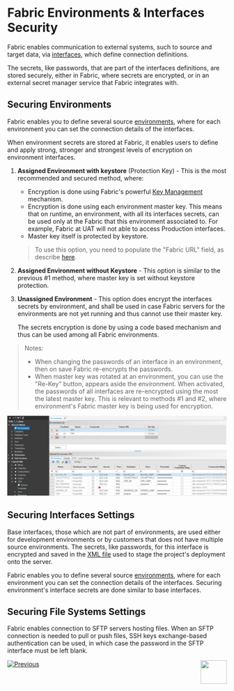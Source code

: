 # **Fabric Environments & Interfaces Security** 

Fabric enables communication to external systems, such to source and target data, via [interfaces]("/articles/05_DB_interfaces/01_interfaces_overview.md"), which define connection definitions.

The secrets, like passwords, that are part of the interfaces definitions, are stored securely, either in Fabric, where secrets are encrypted, or in an external secret manager service that Fabric integrates with.

<studio>

## Securing Environments

Fabric enables you to define several source [environments](/articles/25_environments/01_environments_overview.md), where for each environment you can set the connection details of the interfaces.

When environment secrets are stored at Fabric, it enables users to define and apply strong, stronger and strongest levels of encryption on environment interfaces.

1. **Assigned Environment with keystore** (Protection Key) - This is the most recommended and secured method, where:

   * Encryption is done using Fabric's powerful [Key Management](/articles//26_fabric_security/02_fabric_entities_design.md#key-management) mechanism.
   * Encryption is done using each environment master key. This means that on runtime, an environment, with all its interfaces secrets, can be used only at the Fabric that this environment associated to. For example, Fabric at UAT will not able to access Production interfaces.
   * Master key itself is protected by keystore.

   >  To use this option, you need to populate the "Fabric URL" field, as describe [here](/articles/25_environments/02_create_new_environment.md).

2. **Assigned Environment without Keystore** - This option is similar to the previous #1 method, where master key is set without keystore protection.

3. **Unassigned Environment** - This option does encrypt the interfaces secrets by environment, and shall be used in case Fabric servers for the environments are not yet running and thus cannot use their master key. 

   The secrets encryption is done by using a code based mechanism and thus can be used among all Fabric environments. 



> Notes:
>
> * When changing the passwords of an interface in an environment, then on save Fabric re-encrypts the passwords.
> * When master key was rotated at an environment, you can use the "Re-Key" button, appears aside the environment. When activated, the passwords of all interfaces are re-encrypted using the most the latest master key. This is relevant to methods #1 and #2, where environment's Fabric master key is being used for encryption.

   <img src="images/06_fabric_envEncryption.PNG">



## Securing Interfaces Settings

Base interfaces, those which are not part of environments, are used either for development environments or by customers that does not have multiple source environments. The secrets, like passwords, for this interface is encrypted and saved in the [XML file](/articles/25_environments/04_offline_deployment.md#xml-file-example) used to stage the project's deployment onto the server. 

</studio>

<web>

Fabric enables you to define several source [environments](/articles/25_environments/01_environments_overview.md), where for each environment you can set the connection details of the interfaces. Securing environment's interface secrets are done similar to base interfaces.

</web>



## Securing File Systems Settings

Fabric enables connection to SFTP servers hosting files.
When an SFTP connection is needed to pull or push files, SSH keys exchange-based authentication can be used, in which case the password in the SFTP interface must be left blank.  

[![Previous](/articles/images/Previous.png)](/articles/26_fabric_security/03_fabric_LUI_encryption.md)[<img align="right" width="60" height="54" src="/articles/images/Next.png">](/articles/26_fabric_security/04a_secret_manager.md)
